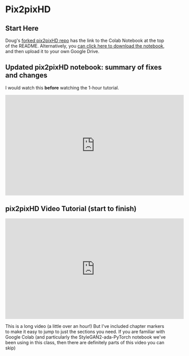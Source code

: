 # Pix2pixHD

## Start Here
Doug's [forked pix2pixHD repo](https://github.com/dougrosman/pix2pixHD) has the link to the Colab Notebook at the top of the README.
Alternatively, you [can click here to download the notebook](https://drive.google.com/file/d/1IyyDAm6h_SCOUbG-cWxMhLLt9FHph3AD/view?usp=sharing), and then upload it to your own Google Drive.

## Updated pix2pixHD notebook: summary of fixes and changes
I would watch this **before** watching the 1-hour tutorial.
<iframe width="560" height="315" src="https://www.youtube.com/embed/otxArYsejGM" title="YouTube video player" frameborder="0" allow="accelerometer; autoplay; clipboard-write; encrypted-media; gyroscope; picture-in-picture" allowfullscreen></iframe>

## pix2pixHD Video Tutorial (start to finish)
<iframe width="560" height="315" src="https://www.youtube.com/embed/0zWzhkgH4T8" title="YouTube video player" frameborder="0" allow="accelerometer; autoplay; clipboard-write; encrypted-media; gyroscope; picture-in-picture" allowfullscreen></iframe>

This is a long video (a little over an hour!) But I've included chapter markers to make it easy to jump to just the sections you need. If you are familiar with Google Colab (and particularly the StyleGAN2-ada-PyTorch notebook we've been using in this class, then there are definitely parts of this video you can skip)

